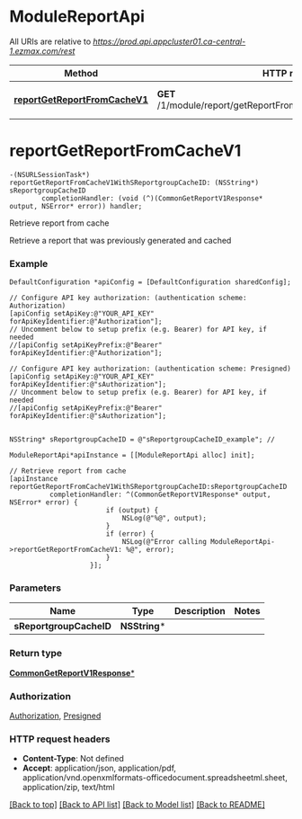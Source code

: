 # ModuleReportApi

All URIs are relative to *https://prod.api.appcluster01.ca-central-1.ezmax.com/rest*

Method | HTTP request | Description
------------- | ------------- | -------------
[**reportGetReportFromCacheV1**](ModuleReportApi.md#reportgetreportfromcachev1) | **GET** /1/module/report/getReportFromCache/{sReportgroupCacheID} | Retrieve report from cache


# **reportGetReportFromCacheV1**
```objc
-(NSURLSessionTask*) reportGetReportFromCacheV1WithSReportgroupCacheID: (NSString*) sReportgroupCacheID
        completionHandler: (void (^)(CommonGetReportV1Response* output, NSError* error)) handler;
```

Retrieve report from cache

Retrieve a report that was previously generated and cached

### Example
```objc
DefaultConfiguration *apiConfig = [DefaultConfiguration sharedConfig];

// Configure API key authorization: (authentication scheme: Authorization)
[apiConfig setApiKey:@"YOUR_API_KEY" forApiKeyIdentifier:@"Authorization"];
// Uncomment below to setup prefix (e.g. Bearer) for API key, if needed
//[apiConfig setApiKeyPrefix:@"Bearer" forApiKeyIdentifier:@"Authorization"];

// Configure API key authorization: (authentication scheme: Presigned)
[apiConfig setApiKey:@"YOUR_API_KEY" forApiKeyIdentifier:@"sAuthorization"];
// Uncomment below to setup prefix (e.g. Bearer) for API key, if needed
//[apiConfig setApiKeyPrefix:@"Bearer" forApiKeyIdentifier:@"sAuthorization"];


NSString* sReportgroupCacheID = @"sReportgroupCacheID_example"; // 

ModuleReportApi*apiInstance = [[ModuleReportApi alloc] init];

// Retrieve report from cache
[apiInstance reportGetReportFromCacheV1WithSReportgroupCacheID:sReportgroupCacheID
          completionHandler: ^(CommonGetReportV1Response* output, NSError* error) {
                        if (output) {
                            NSLog(@"%@", output);
                        }
                        if (error) {
                            NSLog(@"Error calling ModuleReportApi->reportGetReportFromCacheV1: %@", error);
                        }
                    }];
```

### Parameters

Name | Type | Description  | Notes
------------- | ------------- | ------------- | -------------
 **sReportgroupCacheID** | **NSString***|  | 

### Return type

[**CommonGetReportV1Response***](CommonGetReportV1Response.md)

### Authorization

[Authorization](../README.md#Authorization), [Presigned](../README.md#Presigned)

### HTTP request headers

 - **Content-Type**: Not defined
 - **Accept**: application/json, application/pdf, application/vnd.openxmlformats-officedocument.spreadsheetml.sheet, application/zip, text/html

[[Back to top]](#) [[Back to API list]](../README.md#documentation-for-api-endpoints) [[Back to Model list]](../README.md#documentation-for-models) [[Back to README]](../README.md)

